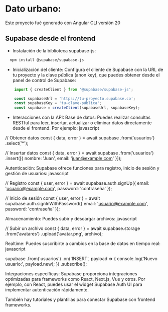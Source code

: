 # Dato urbano:

Este proyecto fué generado con Angular CLI versión 20

## Supabase desde el frontend
- Instalación de la biblioteca supabase-js:
```bash
  npm install @supabase/supabase-js
```
- Inicialización del cliente:
Configura el cliente de Supabase con la URL de tu proyecto y la clave pública (anon key), que puedes obtener desde el panel de control de Supabase:
```typescript 
    import { createClient } from '@supabase/supabase-js';

    const supabaseUrl = 'https://tu-proyecto.supabase.co';
    const supabaseKey = 'tu-clave-pública';
    const supabase = createClient(supabaseUrl, supabaseKey);
```
- Interacciones con la API:
Base de datos: Puedes realizar consultas RESTful para leer, insertar, actualizar o eliminar datos directamente desde el frontend. Por ejemplo:
javascript

// Obtener datos
const { data, error } = await supabase
  .from('usuarios')
  .select('*');

// Insertar datos
const { data, error } = await supabase
  .from('usuarios')
  .insert([{ nombre: 'Juan', email: 'juan@example.com' }]);

Autenticación: Supabase ofrece funciones para registro, inicio de sesión y gestión de usuarios:
javascript

// Registro
const { user, error } = await supabase.auth.signUp({
  email: 'usuario@example.com',
  password: 'contraseña'
});

// Inicio de sesión
const { user, error } = await supabase.auth.signInWithPassword({
  email: 'usuario@example.com',
  password: 'contraseña'
});

Almacenamiento: Puedes subir y descargar archivos:
javascript

// Subir un archivo
const { data, error } = await supabase.storage
  .from('avatares')
  .upload('avatar.png', archivo);

Realtime: Puedes suscribirte a cambios en la base de datos en tiempo real:
javascript

supabase
  .from('usuarios')
  .on('INSERT', payload => {
    console.log('Nuevo usuario:', payload.new);
  })
  .subscribe();

Integraciones específicas:
Supabase proporciona integraciones optimizadas para frameworks como React, Next.js, Vue y otros. Por ejemplo, con React, puedes usar el widget Supabase Auth UI para implementar autenticación rápidamente.

También hay tutoriales y plantillas para conectar Supabase con frontend frameworks.


